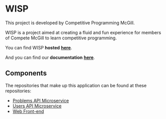 # WISP

This project is developed by Competitive Programming McGill.

WISP is a project aimed at creating a fluid and fun experience for members of Compete McGill to learn competitive programming.

You can find WISP **hosted** [**here**](http://wisp.training).

And you can find our **documentation** [**here**](https://docs.wisp.training).

## Components
The repositories that make up this application can be found at these repositories:
* [Problems API Microservice](https://github.com/Compete-McGill/wisp-problems-microservice)
* [Users API Microservice](https://github.com/Compete-McGill/wisp-users-microservice)
* [Web Front-end](https://github.com/Compete-McGill/wisp-ui)
